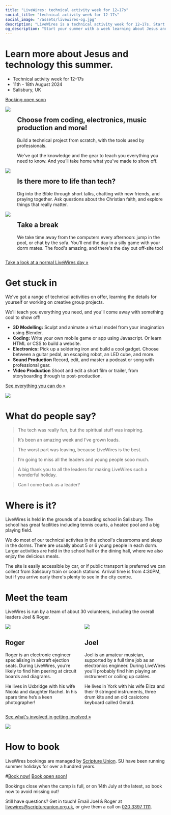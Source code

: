 ```yaml
---
title: "LiveWires: technical activity week for 12–17s"
social_title: "technical activity week for 12–17s"
social_image: "/assets/livewires-og.jpg"
description: "LiveWires is a technical activity week for 12–17s. Start your summer learning about Jesus and technology."
og_description: "Start your summer with a week learning about Jesus and technology."
---
```


<h1 class="page-title">Learn more about Jesus and technology this summer.</h1>

* Technical activity week for 12–17s
* 11th - 18th August 2024
* Salisbury, UK

<a class="cta" href="#" target="blank" rel="noopener" id="book-now">Booking open soon</a>

<div class="columns columns-reverse">
<img src="/assets/photo/2022/electronics.jpg">
<div>

## Choose from coding, electronics, music production and more!

Build a technical project from scratch, with the tools used by professionals.

We've got the knowledge and the gear to teach you everything you need to know. And you’ll take home what you've made to show off.

</div>
</div>

<div class="columns">
<img src="/assets/photo/2019-talk.jpg">
<div>

## Is there more to life than tech?

Dig into the Bible through short talks, chatting with new friends, and praying together. Ask questions about the Christian faith, and explore things that really matter.

</div>
</div>

<div class="columns columns-reverse">
<img src="/assets/photo/2019-board-games.jpg">
<div>

## Take a break

We take time away from the computers every afternoon: jump in the pool, or chat by the sofa. You'll end the day in a silly game with your dorm mates. The food's amazing, and there's the day out off-site too!

</div>
</div>

[Take a look at a normal LiveWires day »](/day/)

# Get stuck in

We've got a range of technical activities on offer, learning the details for yourself or working on creative group projects.

We'll teach you everything you need, and you'll come away with something cool to show off!

* **3D Modelling:** Sculpt and animate a virtual model from your imagination using Blender.
* **Coding:** Write your own mobile game or app using Javascript. Or learn HTML or CSS to build a website.
* **Electronics:** Pick up a soldering iron and build a cool gadget. Choose between a guitar pedal, an escaping robot, an LED cube, and more.
* **Sound Production** Record, edit, and master a podcast or song with professional gear.
* **Video Production** Shoot and edit a short film or trailer, from storyboarding through to post-production.

[See everything you can do »](/tech/)

<img src="/assets/photo/2022/dualscreens.jpg" />


# What do people say?

> The tech was really fun, but the spiritual stuff was inspiring.

> It’s been an amazing week and I’ve grown loads.

> The worst part was leaving, because LiveWires is the best.

> I’m going to miss all the leaders and young people sooo much.

> A big thank you to all the leaders for making LiveWires such a wonderful holiday.

> Can I come back as a leader?


# Where is it?

LiveWires is held in the grounds of a boarding school in Salisbury. The school has great facilities including tennis courts, a heated pool and a big playing field.

We do most of our technical activites in the school's classrooms and sleep in the dorms. There are usually about 5 or 6 young people in each dorm. Larger activities are held in the school hall or the dining hall, where we also enjoy the delicious meals.

The site is easily accessible by car, or if public transport is preferred we can collect from Salisbury train or coach stations. Arrival time is from 4:30PM, but if you arrive early there's plenty to see in the city centre.


# Meet the team

LiveWires is run by a team of about 30 volunteers,
including the overall leaders Joel & Roger.

<div class="columns">
<div>
<div class="person-headshot">
  <img src="/assets/photo/roger.jpg">
  <h2>Roger</h2>
</div>
<div class="person-bio">

Roger is an electronic engineer specialising in aircraft ejection seats. During LiveWires, you’re likely to find him peering at circuit boards and diagrams.

He lives in Uxbridge with his wife Nicola and daughter Rachel. In his spare time he’s a keen photographer!

</div>
</div>
<div>
<div class="person-headshot">
  <img src="/assets/photo/joel.jpg">
  <h2>Joel</h2>
</div>
<div class="person-bio">

Joel is an amateur musician, supported by a full time job as an electronics engineer. During LiveWires you’ll probably find him playing an instrument or coiling up cables.

He lives in York with his wife Eliza and their 9 stringed instruments, three drum kits and an old casiotone keyboard called Gerald.

</div>
</div>
</div>

[See what's involved in getting involved »](/helping/)

<img src="/assets/photo/2022/team.jpg" />


# How to book <a id="book"></a>

LiveWires bookings are managed by [Scripture Union](https://events.scriptureunion.org.uk/). SU have been running summer holidays for over a hundred years.

#<a class="cta" href="https://events.scriptureunion.org.uk/event.php?id=1066" target="blank" rel="noopener" id="book-now">Book now!</a>
<a class="cta" href="#" rel="noopener" id="book-now">Book open soon!</a>

Bookings close when the camp is full, or on 14th July at the latest, so book now to avoid missing out!

Still have questions? Get in touch! Email Joel &amp; Roger at <a href="&#109;&#97;&#105;&#108;&#116;&#111;&#58;&#108;&#105;&#118;&#101;&#119;&#105;&#114;&#101;&#115;&#64;&#115;&#99;&#114;&#105;&#112;&#116;&#117;&#114;&#101;&#117;&#110;&#105;&#111;&#110;&#46;&#111;&#114;&#103;&#46;&#117;&#107;">&#108;&#105;&#118;&#101;&#119;&#105;&#114;&#101;&#115;&#64;&#115;&#99;&#114;&#105;&#112;&#116;&#117;&#114;&#101;&#117;&#110;&#105;&#111;&#110;&#46;&#111;&#114;&#103;&#46;&#117;&#107;</a>,
or give them a call on [020 3397 1111](tel:02033971111).

